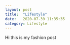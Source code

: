 ```yaml
---
layout: post
title:  "Lifestyle"
date:   2020-07-30 11:35:35
category: Lifestyle
---
```


Hi this is my fashion post